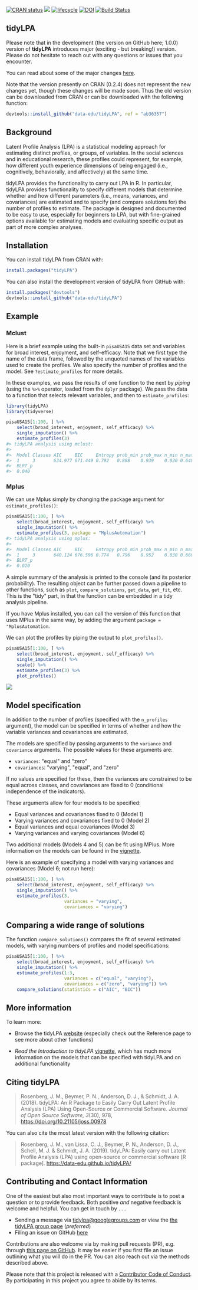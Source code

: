 
<!-- README.md is generated from README.Rmd. Please edit that file -->
[![CRAN status](https://www.r-pkg.org/badges/version/tidyLPA)](https://cran.r-project.org/package=tidyLPA) [![](https://cranlogs.r-pkg.org/badges/tidyLPA)](https://cran.r-project.org/package=tidyLPA) [![lifecycle](https://img.shields.io/badge/lifecycle-maturing-blue.svg)](https://www.tidyverse.org/lifecycle/#maturing) [![DOI](http://joss.theoj.org/papers/10.21105/joss.00978/status.svg)](https://doi.org/10.21105/joss.00978) [![Build Status](https://travis-ci.org/data-edu/tidyLPA.svg?branch=master)](https://travis-ci.org/data-edu/tidyLPA)

tidyLPA
-------

Please note that in the development (the version on GitHub here; 1.0.0) version of **tidyLPA** introduces major (exciting - but breaking!) version. Please do not hesitate to reach out with any questions or issues that you encounter.

You can read about some of the major changes [here](https://data-edu.github.io/tidyLPA/articles/introduction-to-major-changes.html).

Note that the version presently on CRAN (0.2.4) does not represent the new changes yet, though these changes will be made soon. Thus the old version can be downloaded from CRAN or can be downloaded with the following function:

``` r
devtools::install_github("data-edu/tidyLPA", ref = "ab36357")
```

Background
----------

Latent Profile Analysis (LPA) is a statistical modeling approach for estimating distinct profiles, or groups, of variables. In the social sciences and in educational research, these profiles could represent, for example, how different youth experience dimensions of being engaged (i.e., cognitively, behaviorally, and affectively) at the same time.

tidyLPA provides the functionality to carry out LPA in R. In particular, tidyLPA provides functionality to specify different models that determine whether and how different parameters (i.e., means, variances, and covariances) are estimated and to specify (and compare solutions for) the number of profiles to estimate. The package is designed and documented to be easy to use, especially for beginners to LPA, but with fine-grained options available for estimating models and evaluating specific output as part of more complex analyses.

Installation
------------

You can install tidyLPA from CRAN with:

``` r
install.packages("tidyLPA")
```

You can also install the development version of tidyLPA from GitHub with:

``` r
install.packages("devtools")
devtools::install_github("data-edu/tidyLPA")
```

Example
-------

### Mclust

Here is a brief example using the built-in `pisaUSA15` data set and variables for broad interest, enjoyment, and self-efficacy. Note that we first type the name of the data frame, followed by the unquoted names of the variables used to create the profiles. We also specify the number of profiles and the model. See `?estimate_profiles` for more details.

In these examples, we pass the results of one function to the next by *piping* (using the `%>%` operator, loaded from the `dplyr` package). We pass the data to a function that selects relevant variables, and then to `estimate_profiles`:

``` r
library(tidyLPA)
library(tidyverse)
```

``` r
pisaUSA15[1:100, ] %>%
    select(broad_interest, enjoyment, self_efficacy) %>%
    single_imputation() %>%
    estimate_profiles(3)
#> tidyLPA analysis using mclust: 
#> 
#>  Model Classes AIC     BIC     Entropy prob_min prob_max n_min n_max
#>  1     3       634.977 671.449 0.792   0.888    0.939    0.030 0.640
#>  BLRT_p
#>  0.040
```

### Mplus

We can use Mplus simply by changing the package argument for `estimate_profiles()`:

``` r
pisaUSA15[1:100, ] %>%
    select(broad_interest, enjoyment, self_efficacy) %>%
    single_imputation() %>%
    estimate_profiles(3, package = "MplusAutomation")
#> tidyLPA analysis using mplus: 
#> 
#>  Model Classes AIC     BIC     Entropy prob_min prob_max n_min n_max
#>  1     3       640.124 676.596 0.774   0.796    0.952    0.030 0.660
#>  BLRT_p
#>  0.020
```

A simple summary of the analysis is printed to the console (and its posterior probability). The resulting object can be further passed down a pipeline to other functions, such as `plot`, `compare_solutions`, `get_data`, `get_fit`, etc. This is the "tidy" part, in that the function can be embedded in a tidy analysis pipeline.

If you have Mplus installed, you can call the version of this function that uses MPlus in the same way, by adding the argument `package = "MplusAutomation`.

We can plot the profiles by piping the output to `plot_profiles()`.

``` r
pisaUSA15[1:100, ] %>%
    select(broad_interest, enjoyment, self_efficacy) %>%
    single_imputation() %>%
    scale() %>%
    estimate_profiles(3) %>% 
    plot_profiles()
```

![](man/figures/README-unnamed-chunk-7-1.png)

Model specification
-------------------

In addition to the number of profiles (specified with the `n_profiles` argument), the model can be specified in terms of whether and how the variable variances and covariances are estimated.

The models are specified by passing arguments to the `variance` and `covariance` arguments. The possible values for these arguments are:

-   `variances`: "equal" and "zero"
-   `covariances`: "varying", "equal", and "zero"

If no values are specified for these, then the variances are constrained to be equal across classes, and covariances are fixed to 0 (conditional independence of the indicators).

These arguments allow for four models to be specified:

-   Equal variances and covariances fixed to 0 (Model 1)
-   Varying variances and covariances fixed to 0 (Model 2)
-   Equal variances and equal covariances (Model 3)
-   Varying variances and varying covariances (Model 6)

Two additional models (Models 4 and 5) can be fit using MPlus. More information on the models can be found in the [vignette](https://data-edu.github.io/tidyLPA/articles/Introduction_to_tidyLPA.html).

Here is an example of specifying a model with varying variances and covariances (Model 6; not run here):

``` r
pisaUSA15[1:100, ] %>%
    select(broad_interest, enjoyment, self_efficacy) %>%
    single_imputation() %>%
    estimate_profiles(3, 
                      variances = "varying",
                      covariances = "varying")
```

Comparing a wide range of solutions
-----------------------------------

The function `compare_solutions()` compares the fit of several estimated models, with varying numbers of profiles and model specifications:

``` r
pisaUSA15[1:100, ] %>%
    select(broad_interest, enjoyment, self_efficacy) %>%
    single_imputation() %>%
    estimate_profiles(1:3, 
                      variances = c("equal", "varying"),
                      covariances = c("zero", "varying")) %>%
    compare_solutions(statistics = c("AIC", "BIC"))
```

More information
----------------

To learn more:

-   Browse the tidyLPA [website](https://data-edu.github.io/tidyLPA/) (especially check out the Reference page to see more about other functions)

-   *Read the Introduction to tidyLPA* [vignette](https://data-edu.github.io/tidyLPA/articles/Introduction_to_tidyLPA.html), which has much more information on the models that can be specified with tidyLPA and on additional functionality

Citing tidyLPA
--------------

> Rosenberg, J. M., Beymer, P. N., Anderson, D. J., & Schmidt, J. A. (2018). tidyLPA: An R Package to Easily Carry Out Latent Profile Analysis (LPA) Using Open-Source or Commercial Software. *Journal of Open Source Software, 3*(30), 978, <https://doi.org/10.21105/joss.00978>

You can also cite the most latest version with the following citation:

> Rosenberg, J. M., van Lissa, C. J., Beymer, P. N., Anderson, D. J., Schell, M. J. & Schmidt, J. A. (2019). tidyLPA: Easily carry out Latent Profile Analysis (LPA) using open-source or commercial software \[R package\]. <https://data-edu.github.io/tidyLPA/>

Contributing and Contact Information
------------------------------------

One of the easiest but also most important ways to contribute is to post a question or to provide feedback. Both positive *and* negative feedback is welcome and helpful. You can get in touch by . . .

-   Sending a message via <tidylpa@googlegroups.com> or view the [the tidyLPA group page](https://groups.google.com/forum/#!forum/tidylpa) (*preferred*)
-   Filing an issue on GitHub [here](https://github.com/data-edu/tidyLPA)

Contributions are also welcome via by making pull requests (PR), e.g. through [this page on GitHub](https://github.com/data-edu/tidyLPA/pulls). It may be easier if you first file an issue outlining what you will do in the PR. You can also reach out via the methods described above.

Please note that this project is released with a [Contributor Code of Conduct](CONDUCT.md). By participating in this project you agree to abide by its terms.
